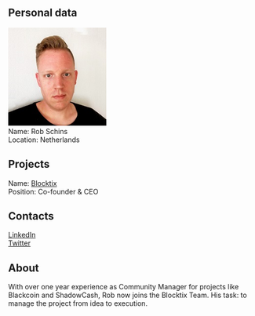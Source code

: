 ## Personal data
![rob schins photo](photo/rob_schins.jpg)  
Name: Rob Schins  
Location: Netherlands  
## Projects 
Name: [Blocktix](../projects/blocktix.md)  
Position: Co-founder & CEO   
## Contacts 
[LinkedIn](https://www.linkedin.com/in/robschins/)  
[Twitter](https://twitter.com/soepkipcrypto)  
## About
With over one year experience as Community Manager for projects like Blackcoin and ShadowCash, Rob now joins the Blocktix Team. His task: to manage the project from idea to execution.
